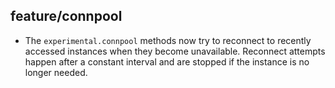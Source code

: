 ## feature/connpool

* The `experimental.connpool` methods now try to reconnect to recently accessed
  instances when they become unavailable. Reconnect attempts happen after a
  constant interval and are stopped if the instance is no longer needed.
